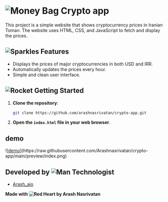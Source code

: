 # <img src="https://raw.githubusercontent.com/Tarikul-Islam-Anik/Telegram-Animated-Emojis/main/Objects/Money%20Bag.webp" alt="Money Bag" width="25" height="25" /> Crypto app

This project is a simple website that shows cryptocurrency prices in Iranian Toman. The website uses HTML, CSS, and JavaScript to fetch and display the prices.

## <img src="https://raw.githubusercontent.com/Tarikul-Islam-Anik/Telegram-Animated-Emojis/main/Activity/Sparkles.webp" alt="Sparkles" width="25" height="25" /> Features

- Displays the prices of major cryptocurrencies in both USD and IRR.
- Automatically updates the prices every hour.
- Simple and clean user interface.


## <img src="https://raw.githubusercontent.com/Tarikul-Islam-Anik/Telegram-Animated-Emojis/main/Travel%20and%20Places/Rocket.webp" alt="Rocket" width="25" height="25" /> Getting Started

1. **Clone the repository**:
    ```sh
    git clone https://github.com/arashnasrivatan/crypto-app.git
    ```

2. **Open the `index.html` file in your web browser**.


## demo

![[demo]("https://raw.githubusercontent.com/Arashnasrivatan/crypto-app/main/preview/index.png")](https://raw.githubusercontent.com/Arashnasrivatan/crypto-app/main/preview/index.png)

## Developed by <img src="https://raw.githubusercontent.com/Tarikul-Islam-Anik/Telegram-Animated-Emojis/main/People/Man%20Technologist.webp" alt="Man Technologist" width="25" height="25" />

- [Arash_aio](https://t.me/arash_aio)


**Made with <img src="https://raw.githubusercontent.com/Tarikul-Islam-Anik/Telegram-Animated-Emojis/main/Symbols/Red%20Heart.webp" alt="Red Heart" width="20" height="20" /> by Arash Nasrivatan**
